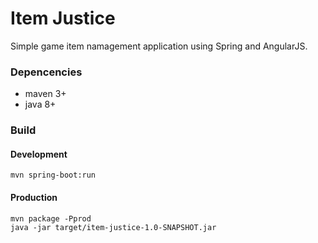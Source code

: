 Item Justice
============
Simple game item namagement application using Spring and AngularJS.


### Depencencies

* maven 3+
* java 8+

### Build

#### Development

    mvn spring-boot:run

#### Production

    mvn package -Pprod
    java -jar target/item-justice-1.0-SNAPSHOT.jar
